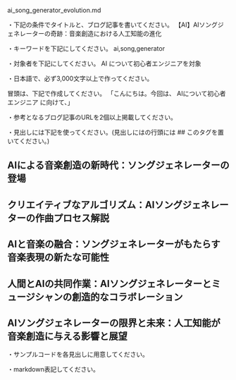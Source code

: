 ai_song_generator_evolution.md

・下記の条件でタイトルと、ブログ記事を書いてください。
【AI】AIソングジェネレーターの奇跡：音楽創造における人工知能の進化

・キーワードを下記にしてください。
ai,song,generator

・対象者を下記にしてください。
  AI について初心者エンジニアを対象


・日本語で、必ず3,000文字以上で作ってください。

冒頭は、下記で作成してください。
「こんにちは。今回は、
AIについて初心者エンジニア
に向けて、」

・参考となるブログ記事のURLを2個以上掲載してください。

・見出しには下記を使ってください。(見出しにはの行頭には ## このタグを置いてください。)
## AIによる音楽創造の新時代：ソングジェネレーターの登場
## クリエイティブなアルゴリズム：AIソングジェネレーターの作曲プロセス解説
## AIと音楽の融合：ソングジェネレーターがもたらす音楽表現の新たな可能性
## 人間とAIの共同作業：AIソングジェネレーターとミュージシャンの創造的なコラボレーション
## AIソングジェネレーターの限界と未来：人工知能が音楽創造に与える影響と展望

・サンプルコードを各見出しに用意してください。

・markdown表記してください。

